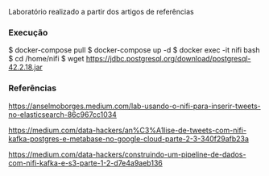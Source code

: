 Laboratório realizado a partir dos artigos de referências

### Execução
$ docker-compose pull
$ docker-compose up -d
$ docker exec -it nifi bash
$ cd /home/nifi
$ wget https://jdbc.postgresql.org/download/postgresql-42.2.18.jar

### Referências

https://anselmoborges.medium.com/lab-usando-o-nifi-para-inserir-tweets-no-elasticsearch-86c967cc1034

https://medium.com/data-hackers/an%C3%A1lise-de-tweets-com-nifi-kafka-postgres-e-metabase-no-google-cloud-parte-2-3-340f29afb23a

https://medium.com/data-hackers/construindo-um-pipeline-de-dados-com-nifi-kafka-e-s3-parte-1-2-d7e4a9aeb136

